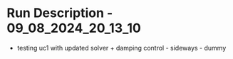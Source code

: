 # Run Description - 09_08_2024_20_13_10

- testing uc1 with updated solver + damping control - sideways - dummy

